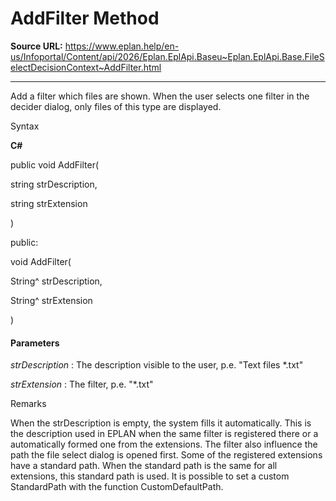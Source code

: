 # AddFilter Method

**Source URL:** https://www.eplan.help/en-us/Infoportal/Content/api/2026/Eplan.EplApi.Baseu~Eplan.EplApi.Base.FileSelectDecisionContext~AddFilter.html

---

Add a filter which files are shown. When the user selects one filter in the decider dialog, only files of this type are displayed.

Syntax

**C#**



public void AddFilter( 

   string strDescription,

   string strExtension

)

public:

void AddFilter( 

   String^ strDescription,

   String^ strExtension

)


#### Parameters

*strDescription*
:   The description visible to the user, p.e. "Text files \*.txt"

*strExtension*
:   The filter, p.e. "\*.txt"

Remarks

When the strDescription is empty, the system fills it automatically. This is the description used in EPLAN when the same filter is registered there or a automatically formed one from the extensions. The filter also influence the path the file select dialog is opened first. Some of the registered extensions have a standard path. When the standard path is the same for all extensions, this standard path is used. It is possible to set a custom StandardPath with the function CustomDefaultPath.
